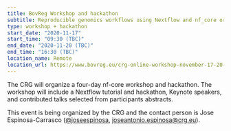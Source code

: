 ```yaml
---
title: BovReg Workshop and hackathon
subtitle: Reproducible genomics workflows using Nextflow and nf_core organized by The Center for Genomic Regulation (CRG), Barcelona
type: workshop + hackathon
start_date: "2020-11-17"
start_time: "09:30 (TBC)" 
end_date: "2020-11-20 (TBC)"
end_time: "16:30 (TBC)"
location_name: Remote
location_url: https://www.bovreg.eu/crg-online-workshop-november-17-20-2020/
---
```


The CRG will organize a four-day nf-core workshop and hackathon. The workshop will include a Nextflow tutorial and 
hackathon, Keynote speakers, and contributed talks selected from participants abstracts.

This event is being organized by the CRG and the contact person is Jose Espinosa-Carrasco ([@joseespinosa](https://github.com/joseespinosa),
[joseantonio.espinosa@crg.eu](mailto:joseantonio.espinosa@crg.eu)).
